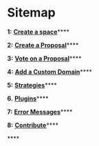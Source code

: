 # Sitemap

**1:** [**Create a space**](../spaces/create-a-space.md#1-fork-snapshot-spaces-repository-here)\*\*\*\*

**2:** [**Create a Proposal**](create-a-proposal.md)\*\*\*\*

**3:** [**Vote on a Proposal**](vote-for-a-proposal.md)\*\*\*\*

**4:** [**Add a Custom Domain**](../spaces/add-custom-domain.md)\*\*\*\*

**5:** [**Strategies**](../strategies.md)\*\*\*\*

**6.** [**Plugins**](../plugins/)\*\*\*\*

**7:** [**Error Messages**](error-messages.md)\*\*\*\*

**8:** [**Contribute**](../contribute.md)\*\*\*\*

\*\*\*\*



